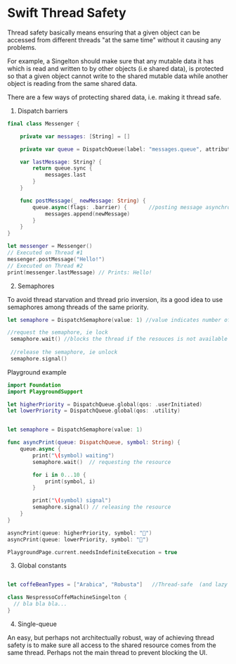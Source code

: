 # Swift Thread Safety


Thread safety basically means ensuring that a given object can be accessed from different threads "at the same time" without it causing any problems.

For example, a Singelton should make sure that any mutable data it has which is read and written to by other objects (i.e shared data), is protected so that a given object cannot write to the shared mutable data while another object is reading from the same shared data.

There are a few ways of protecting shared data, i.e. making it thread safe.


1. Dispatch barriers

```swift
final class Messenger {

    private var messages: [String] = []

    private var queue = DispatchQueue(label: "messages.queue", attributes: .concurrent)

    var lastMessage: String? {
        return queue.sync {
            messages.last
        }
    }

    func postMessage(_ newMessage: String) {
        queue.async(flags: .barrier) {       //posting message asynchronosly so that the caller is "free" to continue directly after this call (caller is not blocked until end of execution)
            messages.append(newMessage)
        }
    }
}

let messenger = Messenger()
// Executed on Thread #1
messenger.postMessage("Hello!")
// Executed on Thread #2
print(messenger.lastMessage) // Prints: Hello!
```

2. Semaphores

To avoid thread starvation and thread prio inversion, its a good idea to use semaphores among threads of the same priority.

```swift
let semaphore = DispatchSemaphore(value: 1) //value indicates number of threads allowed to access the shared resource at the same time

//request the semaphore, ie lock
 semaphore.wait() //blocks the thread if the resouces is not available
 
 //release the semaphore, ie unlock
 semaphore.signal() 

```

Playground example
```swift
import Foundation
import PlaygroundSupport

let higherPriority = DispatchQueue.global(qos: .userInitiated)
let lowerPriority = DispatchQueue.global(qos: .utility)


let semaphore = DispatchSemaphore(value: 1)

func asyncPrint(queue: DispatchQueue, symbol: String) {
    queue.async {
        print("\(symbol) waiting")
        semaphore.wait()  // requesting the resource

        for i in 0...10 {
            print(symbol, i)
        }

        print("\(symbol) signal")
        semaphore.signal() // releasing the resource
    }
}

asyncPrint(queue: higherPriority, symbol: "🔴")
asyncPrint(queue: lowerPriority, symbol: "🔵")

PlaygroundPage.current.needsIndefiniteExecution = true
```

3. Global constants

```swift

let coffeBeanTypes = ["Arabica", "Robusta"]   //Thread-safe  (and lazy loaded)

class NespressoCoffeMachineSingelton {
  // bla bla bla...
}

```

4. Single-queue

An easy, but perhaps not architectually robust, way of achieving thread safety is to make sure all access to the shared resource comes from the same thread. Perhaps not the main thread to prevent blocking the UI.



